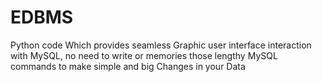 # EDBMS
Python code Which provides seamless Graphic user interface interaction with MySQL, no need to write or memories those lengthy MySQL commands to make simple and big Changes in your Data
